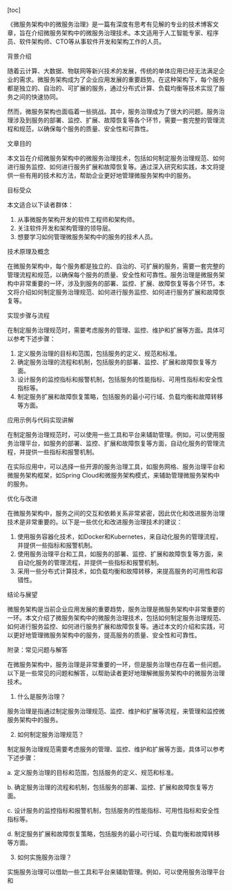 
[toc]                    
                
                
《微服务架构中的微服务治理》是一篇有深度有思考有见解的专业的技术博客文章，旨在介绍微服务架构中的微服务治理技术。本文适用于人工智能专家、程序员、软件架构师、CTO等从事软件开发和架构工作的人员。

背景介绍

随着云计算、大数据、物联网等新兴技术的发展，传统的单体应用已经无法满足企业的需求。微服务架构成为了企业应用发展的重要趋势。在这种架构下，每个服务都是独立的、自治的、可扩展的服务，通过分布式计算、负载均衡等技术实现了服务之间的快速协同。

然而，微服务架构也面临着一些挑战。其中，服务治理成为了很大的问题。服务治理涉及到服务的部署、监控、扩展、故障恢复等各个环节，需要一套完整的管理流程和规范，以确保每个服务的质量、安全性和可靠性。

文章目的

本文旨在介绍微服务架构中的微服务治理技术，包括如何制定服务治理规范、如何进行服务监控、如何进行服务扩展和故障恢复等。通过深入研究和实践，本文将提供一些有用的技术和方法，帮助企业更好地管理微服务架构中的服务。

目标受众

本文适合以下读者群体：

1. 从事微服务架构开发的软件工程师和架构师。
2. 关注软件开发和架构管理的领导层。
3. 想要学习如何管理微服务架构中的服务的技术人员。

技术原理及概念

在微服务架构中，每个服务都是独立的、自治的、可扩展的服务，需要一套完整的管理流程和规范，以确保每个服务的质量、安全性和可靠性。服务治理是微服务架构中非常重要的一环，涉及到服务的部署、监控、扩展、故障恢复等各个环节。本文将介绍如何制定服务治理规范、如何进行服务监控、如何进行服务扩展和故障恢复等。

实现步骤与流程

在制定服务治理规范时，需要考虑服务的管理、监控、维护和扩展等方面。具体可以参考下述步骤：

1. 定义服务治理的目标和范围，包括服务的定义、规范和标准。
2. 确定服务治理的流程和机制，包括服务的部署、监控、扩展和故障恢复等方面。
3. 设计服务的监控指标和报警机制，包括服务的性能指标、可用性指标和安全性指标等。
4. 制定服务扩展和故障恢复策略，包括服务的最小可行域、负载均衡和故障转移等方面。

应用示例与代码实现讲解

在制定服务治理规范时，可以使用一些工具和平台来辅助管理。例如，可以使用服务治理平台，如服务的部署、监控、扩展和故障恢复等方面，自动化服务的管理流程，并提供一些指标和报警机制。

在实际应用中，可以选择一些开源的服务治理工具，如服务网格、服务治理平台和微服务架构框架，如Spring Cloud和微服务架构模式，来辅助管理微服务架构中的服务。

优化与改进

在微服务架构中，服务之间的交互和依赖关系非常紧密，因此优化和改进服务治理技术是非常重要的。以下是一些优化和改进服务治理技术的建议：

1. 使用服务容器化技术，如Docker和Kubernetes，来自动化服务的管理流程，并提供一些指标和报警机制。
2. 使用服务治理平台和工具，如服务的部署、监控、扩展和故障恢复等方面，来自动化服务的管理流程，并提供一些指标和报警机制。
3. 采用一些分布式计算技术，如负载均衡和故障转移，来提高服务的可用性和容错性。

结论与展望

微服务架构是当前企业应用发展的重要趋势，服务治理是微服务架构中非常重要的一环。本文介绍了微服务架构中的微服务治理技术，包括如何制定服务治理规范、如何进行服务监控、如何进行服务扩展和故障恢复等。通过本文的介绍和实践，可以更好地管理微服务架构中的服务，提高服务的质量、安全性和可靠性。

附录：常见问题与解答

在微服务架构中，服务治理是非常重要的一环，但是服务治理也存在着一些问题。以下是一些常见的问题和解答，以帮助读者更好地理解微服务架构中的微服务治理技术。

1. 什么是服务治理？

服务治理是指通过制定服务治理规范、监控、维护和扩展等流程，来管理和监控微服务架构中的服务。

2. 如何制定服务治理规范？

制定服务治理规范需要考虑服务的管理、监控、维护和扩展等方面，具体可以参考下述步骤：

a. 定义服务治理的目标和范围，包括服务的定义、规范和标准。

b. 确定服务治理的流程和机制，包括服务的部署、监控、扩展和故障恢复等方面。

c. 设计服务的监控指标和报警机制，包括服务的性能指标、可用性指标和安全性指标等。

d. 制定服务扩展和故障恢复策略，包括服务的最小可行域、负载均衡和故障转移等方面。

3. 如何实施服务治理？

实施服务治理可以借助一些工具和平台来辅助管理。例如，可以使用服务治理平台和

